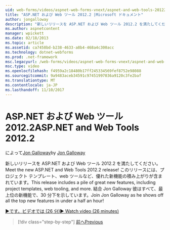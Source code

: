 ```yaml
---
uid: web-forms/videos/aspnet-web-forms-vnext/aspnet-and-web-tools-20122
title: "ASP.NET および Web ツール 2012.2 |Microsoft ドキュメント"
author: jongalloway
description: "新しいリリースを ASP.NET および Web ツール 2012.2 を満たしてください。 このリリースには、プロジェクト テンプレート、web ツールなど、優れた新機能の積み上がりが含まれています。 高しています."
ms.author: aspnetcontent
manager: wpickett
ms.date: 02/18/2013
ms.topic: article
ms.assetid: ca7458bd-b238-4633-a8b4-468a4c300acc
ms.technology: dotnet-webforms
ms.prod: .net-framework
msc.legacyurl: /web-forms/videos/aspnet-web-forms-vnext/aspnet-and-web-tools-20122
msc.type: video
ms.openlocfilehash: f4959a2c18480b17ff245334569fef8752e98088
ms.sourcegitcommit: 9a9483aceb34591c97451997036a9120c3fe2baf
ms.translationtype: MT
ms.contentlocale: ja-JP
ms.lasthandoff: 11/10/2017
---
```

<a name="aspnet-and-web-tools-20122"></a><span data-ttu-id="01742-105">ASP.NET および Web ツール 2012.2</span><span class="sxs-lookup"><span data-stu-id="01742-105">ASP.NET and Web Tools 2012.2</span></span>
====================
<span data-ttu-id="01742-106">によって[Jon Galloway](https://github.com/jongalloway)</span><span class="sxs-lookup"><span data-stu-id="01742-106">by [Jon Galloway](https://github.com/jongalloway)</span></span>

<span data-ttu-id="01742-107">新しいリリースを ASP.NET および Web ツール 2012.2 を満たしてください。</span><span class="sxs-lookup"><span data-stu-id="01742-107">Meet the new ASP.NET and Web Tools 2012.2 release!</span></span> <span data-ttu-id="01742-108">このリリースには、プロジェクト テンプレート、web ツールなど、優れた新機能の積み上がりが含まれています。</span><span class="sxs-lookup"><span data-stu-id="01742-108">This release includes a pile of great new features, including project templates, web tooling, and more.</span></span> <span data-ttu-id="01742-109">結合 Jon Galloway 彼はすべて、最上位の新機能で、30 分下を示しています。</span><span class="sxs-lookup"><span data-stu-id="01742-109">Join Jon Galloway as he shows off all the top new features in under a half an hour!</span></span>

[<span data-ttu-id="01742-110">&#9654;です。ビデオでは (26 分)</span><span class="sxs-lookup"><span data-stu-id="01742-110">&#9654; Watch video (26 minutes)</span></span>](https://channel9.msdn.com/Blogs/ASP-NET-Site-Videos/aspnet-and-web-tools-20122)

>[!div class="step-by-step"]
[<span data-ttu-id="01742-111">前へ</span><span class="sxs-lookup"><span data-stu-id="01742-111">Previous</span></span>](getting-started-with-the-next-version-of-aspnet.md)
